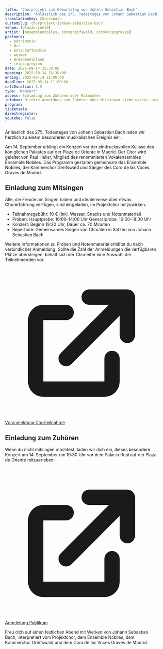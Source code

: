 ```yaml
---
title: 'Chorprojekt zum Geburtstag von Johann Sebastian Bach'
description: 'Anlässlich des 275. Todestages von Johann Sebastian Bach laden wir herzlich zu einem besonderen musikalischen Ereignis ein.'
translationKey: 25corobach
customSlug: chorprojekt-johann-sebastian-bach
venue: [plazaoriente]
artist: [ensemblenobiles, corogreifswald, corovocesgraves]
partners:
  - patrimonio
  - dzt
  - botschaftmadrid
  - weimar
  - dresdenelbland
  - leipzigregion
date: 2025-09-14 19:30:00
opening: 2025-09-14 18:30:00
ending: 2025-09-14 21:00:00
deadline: 2025-09-14 11:00:00
calcDuration: 1.5
type: 'Konzert'
access: Einladung zum Zuhören oder Mitmachen
infobox: Direkte Anmeldung zum Zuhören oder Mitsingen siehe weiter unten.
program:
ticketsale:
directregister:
youtube: false
---
```


Anlässlich des 275. Todestages von Johann Sebastian Bach laden wir herzlich zu einem besonderen musikalischen Ereignis ein.

Am 14. September erklingt ein Konzert vor der eindrucksvollen Kulisse des königlichen Palastes auf der Plaza de Oriente in Madrid. Der Chor wird geleitet von Paul Heller, Mitglied des renommierten Vokalensembles Ensemble Nobiles. Das Programm gestalten gemeinsam das Ensemble Nobiles, der Kammerchor Greifswald und Sänger des Coro de las Voces Graves de Madrid.

## Einladung zum Mitsingen

Alle, die Freude am Singen haben und idealerweise über etwas Chorerfahrung verfügen, sind eingeladen, im Projektchor mitzuwirken.

- Teilnahmegebühr: 10 € (inkl. Wasser, Snacks und Notenmaterial)
- Proben:
  Hauptprobe: 10:00–14:00 Uhr
  Generalprobe: 16:00–18:30 Uhr
- Konzert: Beginn 19:30 Uhr, Dauer ca. 70 Minuten
- Repertoire: Gemeinsames Singen von Chorälen in Sätzen von Johann Sebastian Bach

Weitere Informationen zu Proben und Notenmaterial erhältst du nach verbindlicher Anmeldung. Sollte die Zahl der Anmeldungen die verfügbaren Plätze übersteigen, behält sich der Chorleiter eine Auswahl der Teilnehmenden vor.

<a href="https://Coro_participativo.eventbrite.es" class="mt-3 inline-flex items-center justify-center px-3 py-2 border border-transparent text-sm no-underline font-semibold rounded-md bg-red-600 text-white buttonhover hover:text-white" target="\_blank" rel="noopener noreferrer"> <svg xmlns="http://www.w3.org/2000/svg" class="h-4 w-4 text-white mr-2" viewBox="0 0 20 20" fill="currentColor"><path d="M11 3a1 1 0 100 2h2.586l-6.293 6.293a1 1 0 101.414 1.414L15 6.414V9a1 1 0 102 0V4a1 1 0 00-1-1h-5z" /><path d="M5 5a2 2 0 00-2 2v8a2 2 0 002 2h8a2 2 0 002-2v-3a1 1 0 10-2 0v3H5V7h3a1 1 0 000-2H5z" /></svg> Voranmeldung Chorteilnahme</a>

## Einladung zum Zuhören

Wenn du nicht mitsingen möchtest, laden wir dich ein, dieses besondere Konzert am 14. September um 19:30 Uhr vor dem Palacio Real auf der Plaza de Oriente mitzuerleben:

<a href="https://Concierto_Ensemble_Nobiles.eventbrite.es" class="mt-3 inline-flex items-center justify-center px-3 py-2 border border-transparent text-sm no-underline font-semibold rounded-md bg-red-600 text-white buttonhover hover:text-white" target="\_blank" rel="noopener noreferrer"> <svg xmlns="http://www.w3.org/2000/svg" class="h-4 w-4 text-white mr-2" viewBox="0 0 20 20" fill="currentColor"><path d="M11 3a1 1 0 100 2h2.586l-6.293 6.293a1 1 0 101.414 1.414L15 6.414V9a1 1 0 102 0V4a1 1 0 00-1-1h-5z" /><path d="M5 5a2 2 0 00-2 2v8a2 2 0 002 2h8a2 2 0 002-2v-3a1 1 0 10-2 0v3H5V7h3a1 1 0 000-2H5z" /></svg> Anmdelung Publikum</a>

Freu dich auf einen festlichen Abend mit Werken von Johann Sebastian Bach, interpretiert vom Projektchor, dem Ensemble Nobiles, dem Kammerchor Greifswald und dem Coro de las Voces Graves de Madrid.
